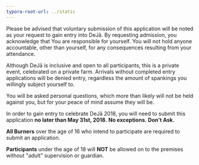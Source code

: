 ```yaml
---
typora-root-url: ../static
---
```


Please be advised that voluntary submission of this application will be noted as your request to gain entry into DeJā.  By requesting admission, you acknowledge that You are responsible for yourself. You will not hold anyone accountable, other than yourself, for any consequences resulting from your attendance.

Although DeJā is inclusive and open to all participants, this is a private event, celebrated on a private farm. Arrivals without completed entry applications will be denied entry, regardless the amount of spankings you willingly subject yourself to.

You will be asked personal questions, which more than likely will not be held against you, but for your peace of mind assume they will be.

In order to gain entry to celebrate DeJā 2018, you will need to submit this application **no later than May 31st, 2018.**  **No exceptions.**  **Don't Ask.**

**All Burners** over the age of 16 who intend to participate are required to submit an application.

**Participants** under the age of 18 will **NOT** be allowed on to the premises without "adult" supervision or guardian.

